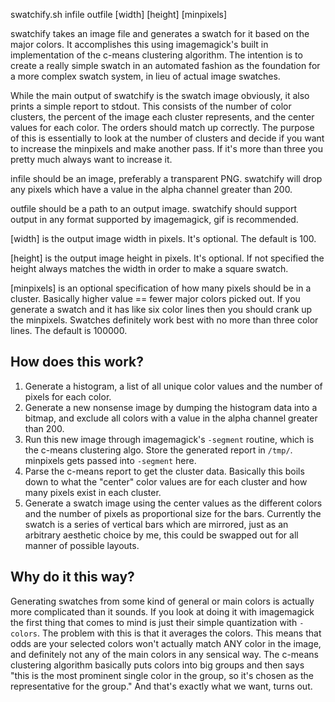 swatchify.sh infile outfile [width] [height] [minpixels]

swatchify takes an image file and generates a swatch for it based on the
major colors. It accomplishes this using imagemagick's built in 
implementation of the c-means clustering algorithm. The intention is to
create a really simple swatch in an automated fashion as the foundation for a
more complex swatch system, in lieu of actual image swatches.

While the main output of swatchify is the swatch image obviously, it also
prints a simple report to stdout. This consists of the number of color
clusters, the percent of the image each cluster represents, and the center
values for each color. The orders should match up correctly. The purpose of 
this is essentially to look at the number of clusters and decide if you want
to increase the minpixels and make another pass. If it's more than three you
pretty much always want to increase it.

infile should be an image, preferably a transparent PNG. swatchify will
drop any pixels which have a value in the alpha channel greater than 200.

outfile should be a path to an output image. swatchify should support
output in any format supported by imagemagick, gif is recommended.

[width] is the output image width in pixels. It's optional. The default is 
100.

[height] is the output image height in pixels. It's optional. If not 
specified the height always matches the width in order to make a square
swatch.

[minpixels] is an optional specification of how many pixels should be in a
cluster. Basically higher value == fewer major colors picked out. If you 
generate a swatch and it has like six color lines then you should crank up
the minpixels. Swatches definitely work best with no more than three color
lines. The default is 100000.

How does this work?
---

1. Generate a histogram, a list of all unique color values and the number of
   pixels for each color.
2. Generate a new nonsense image by dumping the histogram data into a bitmap,
   and exclude all colors with a value in the alpha channel greater than 200.
3. Run this new image through imagemagick's `-segment` routine, which is the
   c-means clustering algo. Store the generated report in `/tmp/`. minpixels
   gets passed into `-segment` here.
4. Parse the c-means report to get the cluster data. Basically this boils down
   to what the "center" color values are for each cluster and how many pixels
   exist in each cluster.
5. Generate a swatch image using the center values as the different colors and
   the number of pixels as proportional size for the bars. Currently the swatch
   is a series of vertical bars which are mirrored, just as an arbitrary
   aesthetic choice by me, this could be swapped out for all manner of possible
   layouts.

Why do it this way?
---

Generating swatches from some kind of general or main colors is actually more
complicated than it sounds. If you look at doing it with imagemagick the first
thing that comes to mind is just their simple quantization with `-colors`. The
problem with this is that it averages the colors. This means that odds are your
selected colors won't actually match ANY color in the image, and definitely not
any of the main colors in any sensical way. The c-means clustering algorithm
basically puts colors into big groups and then says "this is the most prominent
single color in the group, so it's chosen as the representative for the
group." And that's exactly what we want, turns out.
